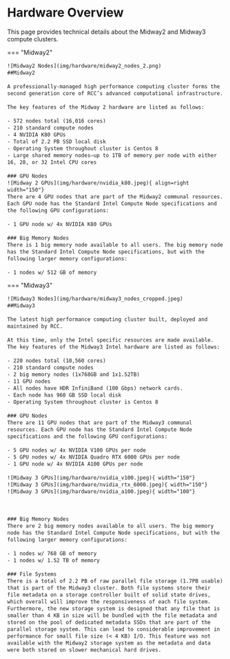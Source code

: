 # Hardware Overview
<!-- Inspired by:
https://argonne-lcf.github.io/user-guides/polaris/hardware-overview/machine-overview/ 
https://docs.abci.ai/en/system-overview/

We should try to find the actual specifications and make this more descriptive, like in the links above. -->

This page provides technical details about the Midway2 and Midway3 compute clusters.

===  "Midway2"
    <!-- From these links:
    https://rcc.uchicago.edu/resources/ 
    https://rcc.uchicago.edu/support-and-services/midway2
    -->

    ![Midway2 Nodes](img/hardware/midway2_nodes_2.png)
    ##Midway2

    A professionally-managed high performance computing cluster forms the second generation core of RCC’s advanced computational infrastructure.

    The key features of the Midway 2 hardware are listed as follows:
    
    - 572 nodes total (16,016 cores)
    - 210 standard compute nodes
    - 4 NVIDIA K80 GPUs
    - Total of 2.2 PB SSD local disk
    - Operating System throughout cluster is Centos 8
    - Large shared memory nodes—up to 1TB of memory per node with either 16, 28, or 32 Intel CPU cores

    ### GPU Nodes
    ![Midway 2 GPUs](img/hardware/nvidia_k80.jpeg){ align=right width="150"}
    There are 4 GPU nodes that are part of the Midway2 communal resources. Each GPU node has the Standard Intel Compute Node specifications and the following GPU configurations:

    - 1 GPU node w/ 4x NVIDIA K80 GPUs

    ### Big Memory Nodes
    There is 1 big memory node available to all users. The big memory node has the Standard Intel Compute Node specifications, but with the following larger memory configurations:

    - 1 nodes w/ 512 GB of memory

=== "Midway3"
    <!-- From these links:
    https://mdw3-docs.rcc.uchicago.edu/ -->

    ![Midway3 Nodes](img/hardware/midway3_nodes_cropped.jpeg)
    ##Midway3
    
    The latest high performance computing cluster built, deployed and maintained by RCC.

    At this time, only the Intel specific resources are made available. The key features of the Midway3 Intel hardware are listed as follows:

    - 220 nodes total (10,560 cores)
    - 210 standard compute nodes
    - 2 big memory nodes (1x768GB and 1x1.52TB)
    - 11 GPU nodes
    - All nodes have HDR InfiniBand (100 Gbps) network cards.
    - Each node has 960 GB SSD local disk
    - Operating System throughout cluster is Centos 8

    ### GPU Nodes
    There are 11 GPU nodes that are part of the Midway3 communal resources. Each GPU node has the Standard Intel Compute Node specifications and the following GPU configurations:

    - 5 GPU nodes w/ 4x NVIDIA V100 GPUs per node
    - 5 GPU nodes w/ 4x NVIDIA Quadro RTX 6000 GPUs per node
    - 1 GPU node w/ 4x NVIDIA A100 GPUs per node
    
    ![Midway 3 GPUs](img/hardware/nvidia_v100.jpeg){ width="150"}
    ![Midway 3 GPUs](img/hardware/nvidia_rtx_6000.jpeg){ width="150"}
    ![Midway 3 GPUs](img/hardware/nvidia_a100.jpeg){ width="100"}
    
    
    
    ### Big Memory Nodes
    There are 2 big memory nodes available to all users. The big memory node has the Standard Intel Compute Node specifications, but with the following larger memory configurations:

    - 1 nodes w/ 768 GB of memory
    - 1 nodes w/ 1.52 TB of memory

    ### File Systems
    There is a total of 2.2 PB of raw parallel file storage (1.7PB usable) that is part of the Midway3 cluster. Both file systems store their file metadata on a storage controller built of solid state drives, which overall will improve the responsiveness of each file system. Furthermore, the new storage system is designed that any file that is smaller than 4 KB in size will be bundled with the file metadata and stored on the pool of dedicated metadata SSDs that are part of the parallel storage system. This can lead to considerable improvement in performance for small file size (< 4 KB) I/O. This feature was not available with the Midway2 storage system as the metadata and data were both stored on slower mechanical hard drives.